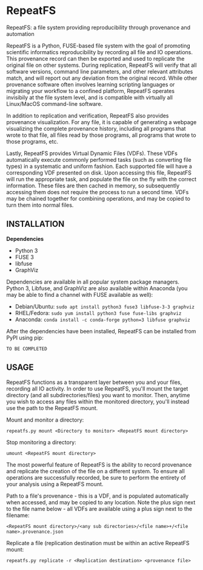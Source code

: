# RepeatFS
RepeatFS: a file system providing reproducibility through provenance and automation

RepeatFS is a Python, FUSE-based file system with the goal of promoting scientific informatics reproducibility by recording all file and IO operations.  This provenance record can then be exported and used to replicate the original file on other systems.  During replication, RepeatFS will verify that all software versions, command line parameters, and other relevant attributes match, and will report out any deviation from the original record.  While other provenance software often involves learning scripting languages or migrating your workflow to a confined platform, RepeatFS operates invisibily at the file system level, and is compatible with virtually all Linux/MacOS command-line software.

In addition to replication and verification, RepeatFS also provides provenance visualization.  For any file, it is capable of generating a webpage visualizing the complete provenance history, including all programs that wrote to that file, all files read by those programs, all programs that wrote to those programs, etc.

Lastly, RepeatFS provides Virtual Dynamic Files (VDFs).  These VDFs automatically execute commonly performed tasks (such as converting file types) in a systematic and uniform fashion.  Each supported file will have a corresponding VDF presented on disk.  Upon accessing this file, RepeatFS will run the appropriate task, and populate the file on the fly with the correct information.  These files are then cached in memory, so subsequently accessing them does not require the process to run a second time.  VDFs may be chained together for combining operations, and may be copied to turn them into normal files.

INSTALLATION
--
**Dependencies**
* Python 3
* FUSE 3
* libfuse
* GraphViz

Dependencies are available in all popular system package managers.  Python 3, Libfuse, and GraphViz are also available within Anaconda (you may be able to find a channel with FUSE available as well):

* Debian/Ubuntu: `sudo apt install python3 fuse3 libfuse-3-3 graphviz`
* RHEL/Fedora: `sudo yum install python3 fuse fuse-libs graphviz`
* Anaconda: `conda install -c conda-forge python=3 libfuse graphviz`

After the dependencies have been installed, RepeatFS can be installed from PyPI using pip:

```
TO BE COMPLETED
```

USAGE
--
RepeatFS functions as a transparent layer between you and your files, recording all IO activity. In order to use RepeatFS, you'll mount the target directory (and all subdirectories/files) you want to monitor.  Then, anytime you wish to access any files within the monitored directory, you'll instead use the path to the RepeatFS mount.

Mount and monitor a directory:

```
repeatfs.py mount <Directory to monitor> <RepeatFS mount directory>
```

Stop monitoring a directory:

```
umount <RepeatFS mount directory>
```

The most powerful feature of RepeatFS is the ability to record provenance and replicate the creation of the file on a different system.  To ensure all operations are successfully recorded, be sure to perform the entirety of your analysis using a RepeatFS mount. 

Path to a file's provenance - this is a VDF, and is populated automatically when accessed, and may be copied to any location.  Note the plus sign next to the file name below - all VDFs are available using a plus sign next to the filename:

```
<RepeatFS mount directory>/<any sub directories>/<file name>+/<file name>.provenance.json
```

Replicate a file (replication destination must be within an active RepeatFS mount:

```
repeatfs.py replicate -r <Replication destination> <provenance file>
```
